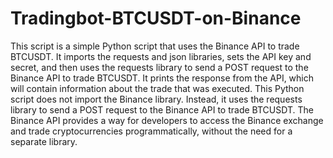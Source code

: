 # Tradingbot-BTCUSDT-on-Binance
This script is a simple Python script that uses the Binance API to trade BTCUSDT. It imports the requests and json libraries, sets the API key and secret, and then uses the requests library to send a POST request to the Binance API to trade BTCUSDT. It prints the response from the API, which will contain information about the trade that was executed.
This Python script does not import the Binance library. Instead, it uses the requests library to send a POST request to the Binance API to trade BTCUSDT. The Binance API provides a way for developers to access the Binance exchange and trade cryptocurrencies programmatically, without the need for a separate library.
